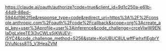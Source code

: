 https://claude.ai/oauth/authorize?code=true&client_id=9d1c250a-e61b-44d9-88ed-5944d1962f5e&response_type=code&redirect_uri=https%3A%2F%2Fconsole.anthropic.com%2Foauth%2Fcode%2Fcallback&scope=org%3Acreate_api_key+user%3Aprofile+user%3Ainference&code_challenge=crceVIwW9ENIaDgLxleeTE3i3vCWLsSjKWJEV-i5YC4&code_challenge_method=S256&state=KoiUBUC8ULwffFwhxfIEgbrYDVuNcss8T5_V3HeaZVM
